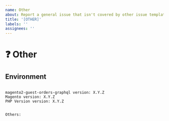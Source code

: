 ```yaml
---
name: Other
about: Report a general issue that isn't covered by other issue templates.
title: '[OTHER]'
labels: ''
assignees: ''
---
```


<!--
PLEASE HELP US PROCESS GITHUB ISSUES FASTER BY PROVIDING THE FOLLOWING INFORMATION.

ISSUES MISSING IMPORTANT INFORMATION MAY BE CLOSED WITHOUT INVESTIGATION.
-->

# :question: Other
<!-- If you're asking a question, have you searched through Github first? -->


## Environment

<pre><code>
magento2-guest-orders-graphql version: X.Y.Z
Magento version: X.Y.Z
PHP Version version: X.Y.Z
<!-- Check whether this is still an issue in the most recent magento2-guest-orders-graphql version -->

Others:
<!-- Anything else relevant?  Operating system version, IDE, package manager, HTTP server, ... -->
</code></pre>